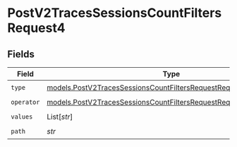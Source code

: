 # PostV2TracesSessionsCountFiltersRequest4


## Fields

| Field                                                                                                                                          | Type                                                                                                                                           | Required                                                                                                                                       | Description                                                                                                                                    |
| ---------------------------------------------------------------------------------------------------------------------------------------------- | ---------------------------------------------------------------------------------------------------------------------------------------------- | ---------------------------------------------------------------------------------------------------------------------------------------------- | ---------------------------------------------------------------------------------------------------------------------------------------------- |
| `type`                                                                                                                                         | [models.PostV2TracesSessionsCountFiltersRequestRequestBody4Type](../models/postv2tracessessionscountfiltersrequestrequestbody4type.md)         | :heavy_check_mark:                                                                                                                             | N/A                                                                                                                                            |
| `operator`                                                                                                                                     | [models.PostV2TracesSessionsCountFiltersRequestRequestBody4Operator](../models/postv2tracessessionscountfiltersrequestrequestbody4operator.md) | :heavy_check_mark:                                                                                                                             | N/A                                                                                                                                            |
| `values`                                                                                                                                       | List[*str*]                                                                                                                                    | :heavy_check_mark:                                                                                                                             | N/A                                                                                                                                            |
| `path`                                                                                                                                         | *str*                                                                                                                                          | :heavy_check_mark:                                                                                                                             | N/A                                                                                                                                            |